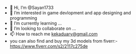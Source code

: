 - 👋 Hi, I’m @Sayan1733
- 👀 I’m interested in game devlopment and app designing and programming
- 🌱 I’m currently learning ...
- 💞️ I’m looking to collaborate on ...
- 📫 How to reach me kekaduary@gmail.com
-  you can also find and buy my 3d models from fiverr:-https://www.fiverr.com/s2/2117c275de 
<!---
Sayan1733/Sayan1733 is a ✨ special ✨ repository because its `README.md` (this file) appears on your GitHub profile.
You can click the Preview link to take a look at your changes.
--->
